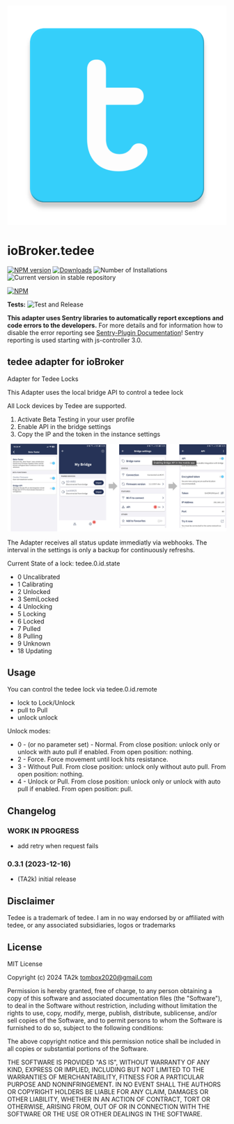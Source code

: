 ![Logo](admin/tedee.png)

# ioBroker.tedee

[![NPM version](https://img.shields.io/npm/v/iobroker.tedee.svg)](https://www.npmjs.com/package/iobroker.tedee)
[![Downloads](https://img.shields.io/npm/dm/iobroker.tedee.svg)](https://www.npmjs.com/package/iobroker.tedee)
![Number of Installations](https://iobroker.live/badges/tedee-installed.svg)
![Current version in stable repository](https://iobroker.live/badges/tedee-stable.svg)

[![NPM](https://nodei.co/npm/iobroker.tedee.png?downloads=true)](https://nodei.co/npm/iobroker.tedee/)

**Tests:** ![Test and Release](https://github.com/TA2k/ioBroker.tedee/workflows/Test%20and%20Release/badge.svg)

**This adapter uses Sentry libraries to automatically report exceptions and code errors to the developers.** For more details and for information how to disable the error reporting see [Sentry-Plugin Documentation](https://github.com/ioBroker/plugin-sentry#plugin-sentry)! Sentry reporting is used starting with js-controller 3.0.

## tedee adapter for ioBroker

Adapter for Tedee Locks

This Adapter uses the local bridge API to control a tedee lock

All Lock devices by Tedee are supported.

1. Activate Beta Testing in your user profile
2. Enable API in the bridge settings
3. Copy the IP and the token in the instance settings

![Logo](admin/tedee_api.png)

The Adapter receives all status update immediatly via webhooks. The interval in the settings is only a backup for continuously refreshs.

Current State of a lock:
tedee.0.id.state

- 0 Uncalibrated
- 1 Calibrating
- 2 Unlocked
- 3 SemiLocked
- 4 Unlocking
- 5 Locking
- 6 Locked
- 7 Pulled
- 8 Pulling
- 9 Unknown
- 18 Updating

## Usage

You can control the tedee lock via tedee.0.id.remote

- lock to Lock/Unlock
- pull to Pull
- unlock unlock

Unlock modes:

- 0 - (or no parameter set) - Normal. From close position: unlock only or unlock with auto pull if enabled. From open position: nothing.
- 2 - Force. Force movement until lock hits resistance.
- 3 - Without Pull. From close position: unlock only without auto pull. From open position: nothing.
- 4 - Unlock or Pull. From close position: unlock only or unlock with auto pull if enabled. From open position: pull.

## Changelog

<!--
    Placeholder for the next version (at the beginning of the line):
    ### **WORK IN PROGRESS**
-->

### **WORK IN PROGRESS**

- add retry when request fails

### 0.3.1 (2023-12-16)

- (TA2k) initial release

## Disclaimer

Tedee is a trademark of tedee. I am in no way endorsed by or affiliated with tedee, or any associated subsidiaries, logos or trademarks

## License

MIT License

Copyright (c) 2024 TA2k <tombox2020@gmail.com>

Permission is hereby granted, free of charge, to any person obtaining a copy
of this software and associated documentation files (the "Software"), to deal
in the Software without restriction, including without limitation the rights
to use, copy, modify, merge, publish, distribute, sublicense, and/or sell
copies of the Software, and to permit persons to whom the Software is
furnished to do so, subject to the following conditions:

The above copyright notice and this permission notice shall be included in all
copies or substantial portions of the Software.

THE SOFTWARE IS PROVIDED "AS IS", WITHOUT WARRANTY OF ANY KIND, EXPRESS OR
IMPLIED, INCLUDING BUT NOT LIMITED TO THE WARRANTIES OF MERCHANTABILITY,
FITNESS FOR A PARTICULAR PURPOSE AND NONINFRINGEMENT. IN NO EVENT SHALL THE
AUTHORS OR COPYRIGHT HOLDERS BE LIABLE FOR ANY CLAIM, DAMAGES OR OTHER
LIABILITY, WHETHER IN AN ACTION OF CONTRACT, TORT OR OTHERWISE, ARISING FROM,
OUT OF OR IN CONNECTION WITH THE SOFTWARE OR THE USE OR OTHER DEALINGS IN THE
SOFTWARE.
